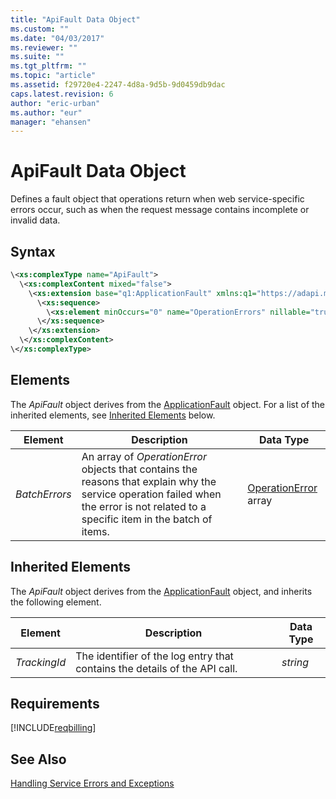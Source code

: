 ```yaml
---
title: "ApiFault Data Object"
ms.custom: ""
ms.date: "04/03/2017"
ms.reviewer: ""
ms.suite: ""
ms.tgt_pltfrm: ""
ms.topic: "article"
ms.assetid: f29720e4-2247-4d8a-9d5b-9d0459db9dac
caps.latest.revision: 6
author: "eric-urban"
ms.author: "eur"
manager: "ehansen"
---
```

# ApiFault Data Object
Defines a fault object that operations return when web service-specific errors occur, such as when the request message contains incomplete or invalid data.

## Syntax

```xml
\<xs:complexType name="ApiFault">
  \<xs:complexContent mixed="false">
    \<xs:extension base="q1:ApplicationFault" xmlns:q1="https://adapi.microsoft.com">
      \<xs:sequence>
        \<xs:element minOccurs="0" name="OperationErrors" nillable="true" type="tns:ArrayOfOperationError" />
      \</xs:sequence>
    \</xs:extension>
  \</xs:complexContent>
\</xs:complexType>
```

## <a name="Elements"></a>Elements
The *ApiFault* object derives from the [ApplicationFault](../billing-api/applicationfault-data-object.md) object. For a list of the inherited elements, see [Inherited Elements](#InheritedElements) below.

|Element|Description|Data Type|
|-----------|---------------|-------------|
|*BatchErrors*|An array of *OperationError* objects that contains the reasons that explain why the service operation failed when the error is not related to a specific item in the batch of items.|[OperationError](../billing-api/operationerror-data-object.md) array|

## <a name="InheritedElements"></a>Inherited Elements
The *ApiFault* object derives from the [ApplicationFault](../billing-api/applicationfault-data-object.md) object, and inherits the following element. 

|Element|Description|Data Type|
|-----------|---------------|-------------|
|*TrackingId*|The identifier of the log entry that contains the details of the API call.|*string*|

## Requirements
[!INCLUDE[reqbilling](../billing-api/includes/reqbilling.md)]
## See Also
[Handling Service Errors and Exceptions](https://msdn.microsoft.com/library/bing-ads-error-handling-guide.aspx)


